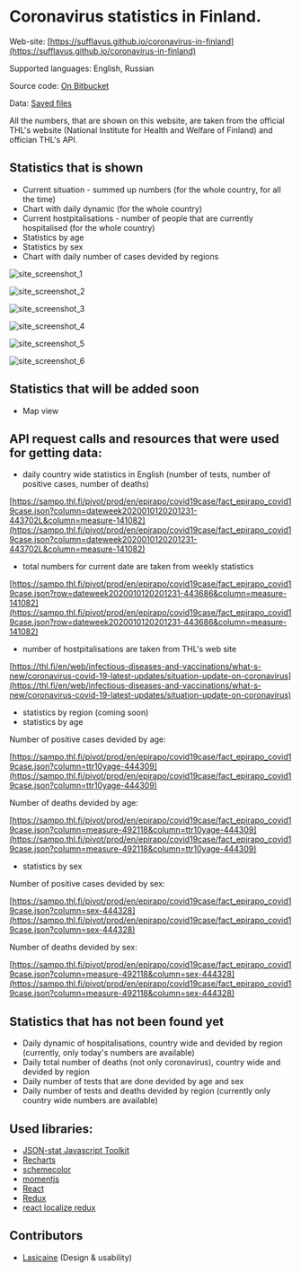 # Coronavirus statistics in Finland.

Web-site: [https://sufflavus.github.io/coronavirus-in-finland](https://sufflavus.github.io/coronavirus-in-finland)

Supported languages: English, Russian

Source code: [On Bitbucket](https://bitbucket.org/Sufflava/coronavirus-statistics-in-finland/src/master/web-site/)

Data: [Saved files](https://bitbucket.org/Sufflava/coronavirus-statistics-in-finland/src/master/data/)

All the numbers, that are shown on this website, are taken from the official THL's website (National Institute for Health and Welfare of Finland) and offician THL's API.

## Statistics that is shown
- Current situation - summed up numbers (for the whole country, for all the time)
- Chart with daily dynamic (for the whole country)
- Current hostpitalisations - number of people that are currently hospitalised (for the whole country)
- Statistics by age
- Statistics by sex
- Chart with daily number of cases devided by regions

![site_screenshot_1](https://bitbucket.org/Sufflava/coronavirus-statistics-in-finland/raw/51d4d70c1b476bbd5ca38e6d07041ec60310c708/images/site_screenshot_1.png)

![site_screenshot_2](https://bitbucket.org/Sufflava/coronavirus-statistics-in-finland/raw/51d4d70c1b476bbd5ca38e6d07041ec60310c708/images/site_screenshot_2.png)

![site_screenshot_3](https://bitbucket.org/Sufflava/coronavirus-statistics-in-finland/raw/51d4d70c1b476bbd5ca38e6d07041ec60310c708/images/site_screenshot_3.png)

![site_screenshot_4](https://bitbucket.org/Sufflava/coronavirus-statistics-in-finland/raw/51d4d70c1b476bbd5ca38e6d07041ec60310c708/images/site_screenshot_4.png)

![site_screenshot_5](https://bitbucket.org/Sufflava/coronavirus-statistics-in-finland/raw/899cedff04845dff276de75dddbcbeabed3e0fec/images/site_screenshot_5.png)

![site_screenshot_6](https://bitbucket.org/Sufflava/coronavirus-statistics-in-finland/raw/899cedff04845dff276de75dddbcbeabed3e0fec/images/site_screenshot_6.png)

## Statistics that will be added soon
- Map view

## API request calls and resources that were used for getting data:
- daily country wide statistics in English (number of tests, number of positive cases, number of deaths)

[https://sampo.thl.fi/pivot/prod/en/epirapo/covid19case/fact_epirapo_covid19case.json?column=dateweek2020010120201231-443702L&column=measure-141082](https://sampo.thl.fi/pivot/prod/en/epirapo/covid19case/fact_epirapo_covid19case.json?column=dateweek2020010120201231-443702L&column=measure-141082)

- total numbers for current date are taken from weekly statistics

[https://sampo.thl.fi/pivot/prod/en/epirapo/covid19case/fact_epirapo_covid19case.json?row=dateweek2020010120201231-443686&column=measure-141082](https://sampo.thl.fi/pivot/prod/en/epirapo/covid19case/fact_epirapo_covid19case.json?row=dateweek2020010120201231-443686&column=measure-141082)

- number of hostpitalisations are taken from THL's web site

[https://thl.fi/en/web/infectious-diseases-and-vaccinations/what-s-new/coronavirus-covid-19-latest-updates/situation-update-on-coronavirus](https://thl.fi/en/web/infectious-diseases-and-vaccinations/what-s-new/coronavirus-covid-19-latest-updates/situation-update-on-coronavirus)

- statistics by region (coming soon)
- statistics by age

Number of positive cases devided by age:

[https://sampo.thl.fi/pivot/prod/en/epirapo/covid19case/fact_epirapo_covid19case.json?column=ttr10yage-444309](https://sampo.thl.fi/pivot/prod/en/epirapo/covid19case/fact_epirapo_covid19case.json?column=ttr10yage-444309)

Number of deaths devided by age:

[https://sampo.thl.fi/pivot/prod/en/epirapo/covid19case/fact_epirapo_covid19case.json?column=measure-492118&column=ttr10yage-444309](https://sampo.thl.fi/pivot/prod/en/epirapo/covid19case/fact_epirapo_covid19case.json?column=measure-492118&column=ttr10yage-444309)

- statistics by sex

Number of positive cases devided by sex:

[https://sampo.thl.fi/pivot/prod/en/epirapo/covid19case/fact_epirapo_covid19case.json?column=sex-444328](https://sampo.thl.fi/pivot/prod/en/epirapo/covid19case/fact_epirapo_covid19case.json?column=sex-444328)

Number of deaths devided by sex:

[https://sampo.thl.fi/pivot/prod/en/epirapo/covid19case/fact_epirapo_covid19case.json?column=measure-492118&column=sex-444328](https://sampo.thl.fi/pivot/prod/en/epirapo/covid19case/fact_epirapo_covid19case.json?column=measure-492118&column=sex-444328)

## Statistics that has not been found yet
- Daily dynamic of hospitalisations, country wide and devided by region (currently, only today's numbers are available)
- Daily total number of deaths (not only coronavirus), country wide and devided by region
- Daily number of tests that are done devided by age and sex
- Daily number of tests and deaths devided by region (currently only country wide numbers are available)

## Used libraries:
- [JSON-stat Javascript Toolkit](https://www.npmjs.com/package/jsonstat-toolkit)
- [Recharts](https://recharts.org/en-US/)
- [schemecolor](https://www.schemecolor.com/stunning-pie-chart-color-scheme.php)
- [momentjs](https://momentjs.com/)
- [React](https://reactjs.org/)
- [Redux](https://redux.js.org/)
- [react localize redux](https://ryandrewjohnson.github.io/react-localize-redux-docs/)

## Contributors
 - [Lasicaine](https://github.com/Lasicaine) (Design & usability)
